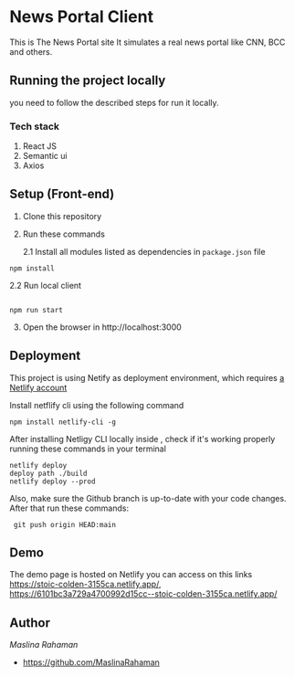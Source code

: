 # News Portal Client

This is The News Portal site It simulates a real news portal like CNN, BCC and
others. 

## Running the project locally

 you need to follow the described steps for run it locally.

### Tech stack

1. React JS
2. Semantic ui
3. Axios

## Setup (Front-end)

1. Clone this repository
2. Run these commands

   2.1 Install all modules listed as dependencies in `package.json` file

```
npm install
```

2.2 Run local client

```

npm run start
```

3. Open the browser in http://localhost:3000

## Deployment

This project is using Netify as deployment environment, which requires [a Netlify account](https://app.netlify.com/signup) 

Install netflify cli using the following command

```
npm install netlify-cli -g

```
After installing Netligy CLI  locally inside , check if it's working properly running these commands in your terminal

```
netlify deploy
deploy path ./build
netlify deploy --prod
```

Also, make sure the Github branch is up-to-date with your code changes. After that run these commands:

```
 git push origin HEAD:main

```



## Demo

The demo page is hosted on Netlify you can access on this links https://stoic-colden-3155ca.netlify.app/,
 https://6101bc3a729a4700992d15cc--stoic-colden-3155ca.netlify.app/


## Author

_Maslina Rahaman_

- <https://github.com/MaslinaRahaman>
